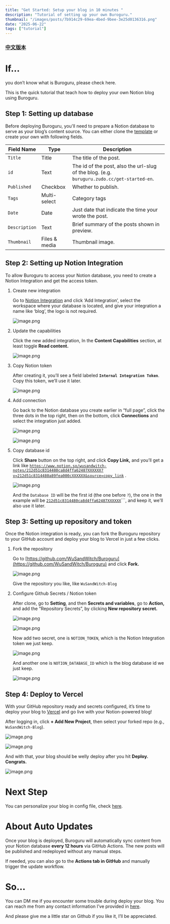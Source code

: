 ```yaml
---
title: "Get Started: Setup your blog in 10 minutes "
description: "Tutorial of setting up your own Buroguru."
thumbnail: "/images/posts/7b914c29-69ea-4bed-9bee-3e25d0136316.png"
date: "2025-06-22"
tags: ["tutorial"]
---
```


### [中文版本](https://buroguru.zudo.cc/posts/get-started-zh)


# If…


you don’t know what is Buroguru, please check here.


This is the quick tutorial that teach how to deploy your own Notion blog using Buroguru.


## Step 1: Setting up database


Before deploying Buroguru, you'll need to prepare a Notion database to serve as your blog’s content source. You can either clone the [template](/21ad51c831448068b621f3b5def5dd2d) or create your own with following fields.


| Field Name    | Type          | Description                                                                                 |
| ------------- | ------------- | ------------------------------------------------------------------------------------------- |
| `Title`       | Title         | The title of the post.                                                                      |
| `id`          | Text          | The id of the post, also the url-slug of the blog. (e.g. `buruguru.zudo.cc/get-started-en`. |
| `Published`   | Checkbox      | Whether to publish.                                                                         |
| `Tags`        | Multi-select  | Category tags                                                                               |
| `Date`        | Date          | Just date that indicate the time your wrote the post.                                       |
| `Description` | Text          | Brief summary of the posts shown in preview.                                                |
| `Thumbnail`   | Files & media | Thumbnail image.                                                                            |


## Step 2: Setting up Notion Integration


To allow Buroguru to access your Notion database, you need to create a Notion Integration and get the access token.

1. Create new integration

	Go to [Notion Integration](https://www.notion.so/profile/integrations) and click ‘Add Integration’, select the workspace where your database is located, and give your integration a name like ‘blog’, the logo is not required.


	![image.png](/images/posts/0f0267b4-e4bc-4171-bdda-29dfb430cd55.png)

2. Update the capabilities

	Click the new added integration, In the **Content Capabilities** section, at least toggle **Read content.**


	![image.png](/images/posts/1f6f62fd-7bbe-4669-9216-ae530a0ca5f0.png)

3. Copy Notion token

	After creating it, you’ll see a field labeled **`Internal Integration Token`**. Copy this token, we’ll use it later.


	![image.png](/images/posts/73163d5d-5f88-4103-99a5-dc67633f350d.png)

4. Add connection

	Go back to the Notion database you create earlier in “full page”, click the three dots in the top right, then on the bottom, click **Connections** and select the integration just added.


	![image.png](/images/posts/7ee7c5de-70e5-491b-9644-7e0f2c126447.png)


	![image.png](/images/posts/e7815c4a-e38a-49c3-97db-73d28cc5e44b.png)

5. Copy database id

	Click **Share** button on the top right, and click **Copy Link,** and you’ll get a link like [`https://www.notion.so/wusandwitch-notes/212d51c8314480ca8d4ffa62487XXXXXX?v=212d51c8314480a89fea000cXXXXXX&source=copy_link`](https://www.notion.so/wusandwitch-notes/212d51c8314480ca8d4ffa624873e734?v=212d51c8314480a89fea000c43f4e73f) .


	![image.png](/images/posts/e5c8b027-a6d8-4410-b083-e18fcefa5c8a.png)


	And the `Database ID` will be the first id (the one before `?`), the one in the example will be  [`212d51c8314480ca8d4ffa62487XXXXXX`](https://www.notion.so/wusandwitch-notes/212d51c8314480ca8d4ffa624873e734?v=212d51c8314480a89fea000c43f4e73f)```, and keep it, we'll also use it later.


## Step 3: Setting up repository and token


Once the Notion integration is ready, you can fork the Buroguru repository to your GitHub account and deploy your blog to Vercel in just a few clicks.

1. Fork the repository

	Go to [https://github.com/WuSandWitch/Buroguru](https://github.com/WuSandWitch/Buroguru) and click **Fork.**


	![image.png](/images/posts/27002add-c15f-4ed6-a6c3-b6944734871c.png)


	Give the repository you like, like `WuSandWitch-Blog`

2. Configure Github Secrets /  Notion token

	After clone, go to **Setting**, and then **Secrets and variables**, go to **Action,** and add the “Repository Secrets”, by clicking **New repository secret.**


	![image.png](/images/posts/5c42d8de-5f43-49a0-b491-62a3601c5805.png)


	![image.png](/images/posts/8203966a-584e-4390-b0c4-a204a9a04f5e.png)


	Now add two secret, one is `NOTION_TOKEN`, which is the Notion Integration token we just keep.


	![image.png](/images/posts/1bb620b6-a732-4c1c-bce6-508ab3a51448.png)


	And another one is `NOTION_DATABASE_ID` which is the blog database id we just keep.


	![image.png](/images/posts/fc5c5256-1666-4d9e-b2ce-a9df5f16a0f4.png)


## Step 4: Deploy to Vercel


With your GitHub repository ready and secrets configured, it’s time to deploy your blog to [Vercel](https://vercel.com/) and go live with your Notion-powered blog!


After logging in, click **+ Add New Project**, then select your forked repo (e.g., `WuSandWitch-Blog`).


![image.png](/images/posts/7abd331a-74db-40fb-9690-f2867a791e92.png)


![image.png](/images/posts/a915837d-27ab-4bfc-9eaf-a0814bcabc51.png)


And with that, your blog should be welly deploy after you hit **Deploy. Congrats.**


![image.png](/images/posts/69b7b14d-a655-4ceb-9c3f-fb7aa7b6a7e0.png)


# Next Step


You can personalize your blog in config file, check [here](https://buroguru.zudo.cc/posts/config-guide-en).


# About Auto Updates


Once your blog is deployed, Buroguru will automatically sync content from your Notion database **every 12 hours** via GitHub Actions. The new posts will be published and redeployed without any manual steps.


If needed, you can also go to the **Actions tab in GitHub** and manually trigger the update workflow.


# So…


You can DM me if you encounter some trouble during deploy your blog. You can reach me from any contact information I’ve provided in [here](https://wusandwitch.zudo.cc/).


And please give me a little star on Github if you like it, I’ll be appreciated.

